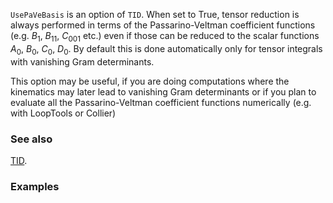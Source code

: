 `UsePaVeBasis` is an option of `TID`. When set to True, tensor reduction is always performed in terms of the Passarino-Veltman coefficient functions (e.g. $B_1$, $B_{11}$, $C_{001}$ etc.) even if those can be reduced to the scalar functions $A_0$, $B_0$, $C_0$, $D_0$. By default this is done automatically only for tensor integrals with vanishing Gram determinants.

This option may be useful, if you are doing computations where the kinematics may later lead to vanishing Gram determinants or if you plan to evaluate all the Passarino-Veltman coefficient functions numerically (e.g. with LoopTools or Collier)

### See also

[TID](TID).

### Examples
